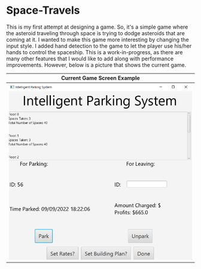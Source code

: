 # Space-Travels

This is my first attempt at designing a game. So, it's a simple game where the asteroid traveling through space is trying to dodge asteroids that are coming at it. I wanted to make this game more interesting by changing the input style. I added hand detection to the game to let the player use his/her hands to control the spaceship. This is a work-in-progress, as there are many other features that I would like to add along with performance improvements. However, below is a picture that shows the current game.


| **Current Game Screen Example** |
| --------|
| <img src="https://github.com/MohithJ249/Inteliigent-Parking-System/blob/main/pictures/initialPark.png"> |
